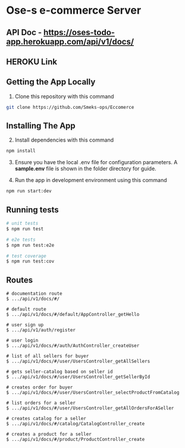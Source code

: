 # Ose-s e-commerce Server

## API Doc - https://oses-todo-app.herokuapp.com/api/v1/docs/

## HEROKU Link

## Getting the App Locally

1. Clone this repository with this command
```bash
git clone https://github.com/Smeks-ops/Eccomerce
```

## Installing The App

2. Install dependencies with this command
```bash
npm install
```

3. Ensure you have the local .env file for configuration parameters. A **sample.env** file is shown in the folder directory for guide.

4. Run the app in development environment using this command
```bash
npm run start:dev
```

## Running tests

```bash
# unit tests
$ npm run test

# e2e tests
$ npm run test:e2e

# test coverage
$ npm run test:cov
```
## Routes

```
# documentation route
$ .../api/v1/docs/#/

# default route
$ .../api/v1/docs/#/default/AppController_getHello

# user sign up
$ .../api/v1/auth/register

# user login
$ .../api/v1/docs/#/auth/AuthController_createUser

# list of all sellers for buyer
$ .../api/v1/docs/#/user/UsersController_getAllSellers

# gets seller-catalog based on seller id
$ .../api/v1/docs/#/user/UsersController_getSellerById

# creates order for buyer
$ .../api/v1/docs/#/user/UsersController_selectProductFromCatalog

# list orders for a seller
$ .../api/v1/docs/#/user/UsersController_getAllOrdersForASeller

# creates catalog for a seller 
$ .../api/v1/docs/#/catalog/CatalogController_create

# creates a product for a seller
$ .../api/v1/docs/#/product/ProductController_create

```
